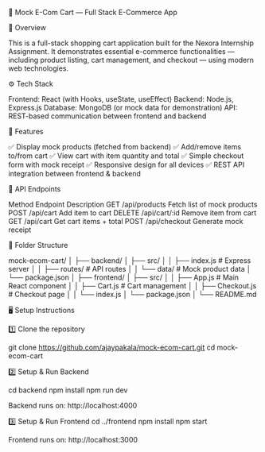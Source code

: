 🛒 Mock E-Com Cart — Full Stack E-Commerce App

📘 Overview

This is a full-stack shopping cart application built for the Nexora Internship Assignment.
It demonstrates essential e-commerce functionalities — including product listing, cart management, and checkout — using modern web technologies.

⚙️ Tech Stack

Frontend: React (with Hooks, useState, useEffect)
Backend: Node.js, Express.js
Database: MongoDB (or mock data for demonstration)
API: REST-based communication between frontend and backend

🚀 Features

✅ Display mock products (fetched from backend)
✅ Add/remove items to/from cart
✅ View cart with item quantity and total
✅ Simple checkout form with mock receipt
✅ Responsive design for all devices
✅ REST API integration between frontend & backend

🧠 API Endpoints

Method	Endpoint	Description
GET	/api/products	Fetch list of mock products
POST	/api/cart	Add item to cart
DELETE	/api/cart/:id	Remove item from cart
GET	/api/cart	Get cart items + total
POST	/api/checkout	Generate mock receipt

🧩 Folder Structure

mock-ecom-cart/
│
├── backend/
│   ├── src/
│   │   ├── index.js        # Express server
│   │   ├── routes/         # API routes
│   │   └── data/           # Mock product data
│   └── package.json
│
├── frontend/
│   ├── src/
│   │   ├── App.js          # Main React component
│   │   ├── Cart.js         # Cart management
│   │   ├── Checkout.js     # Checkout page
│   │   └── index.js
│   └── package.json
│
└── README.md

🖥️ Setup Instructions

1️⃣ Clone the repository

git clone https://github.com/ajaypakala/mock-ecom-cart.git
cd mock-ecom-cart

2️⃣ Setup & Run Backend

cd backend
npm install
npm run dev


Backend runs on: http://localhost:4000

3️⃣ Setup & Run Frontend
cd ../frontend
npm install
npm start


Frontend runs on: http://localhost:3000